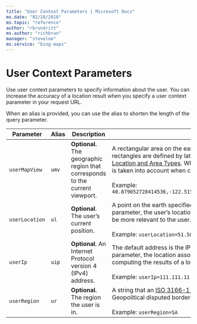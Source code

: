 ```yaml
---
title: "User Context Parameters | Microsoft Docs"
ms.date: "02/28/2018"
ms.topic: "reference"
author: "rbrundritt"
ms.author: "richbrun"
manager: "stevelom"
ms.service: "bing-maps"
---
```


# User Context Parameters

Use user context parameters to specify information about the user. You can increase the accuracy of a location result when you specify a user context parameter in your request URL.  
  
 When an alias is provided, you can use the alias to shorten the length of the query parameter.  
  
|Parameter|Alias|Description|Values|  
|---------------|-----------|-----------------|------------|  
|`userMapView`|`umv`|**Optional.** The geographic region that corresponds to the current viewport.|A rectangular area on the earth defined as a bounding box object. The sides of the rectangles are defined by latitude and longitude values. For more information, see [Location and Area Types](location-and-area-types.md). When you specify this parameter, the geographical area is taken into account when computing the results of a location query.<br /><br />Example: `40.879052728414536,-122.51596324145794,49.77062925696373,-105.74403114616871`|  
|`userLocation`|`ul`|**Optional**. The user’s current position.|A point on the earth specified as a latitude and longitude. When you specify this parameter, the user’s location is taken into account and the results returned may be more relevant to the user.<br /><br />Example: `userLocation=51.504360719046616,-0.12600176611298197`|  
|`userIp`|`uip`|**Optional**. An Internet Protocol version 4 (IPv4) address.|The default address is the IPv4 address of the request. When you specify this parameter, the location associated with the IP address is taken into account in computing the results of a location query.<br /><br />Example: `userIp=111.111.11.11`|  
|`userRegion`|`ur`|**Optional.** The region the user is in.|A string that an [ISO 3166-1 Alpha-2 region/country code](https://en.wikipedia.org/wiki/ISO_3166-1_alpha-2). This will alter Geopolitical disputed borders and labels to align with the specified user region.<br /><br />Example: `userRegion=SA`|